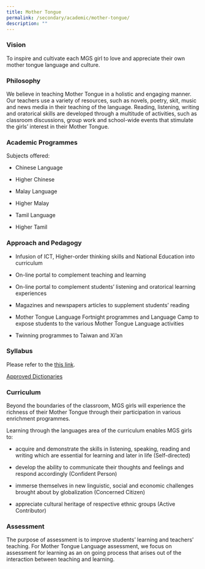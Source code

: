 ```yaml
---
title: Mother Tongue
permalink: /secondary/academic/mother-tongue/
description: ""
---
```

### Vision

To inspire and cultivate each MGS girl to love and appreciate their own mother tongue language and culture.

  

### Philosophy  

We believe in teaching Mother Tongue in a holistic and engaging manner. Our teachers use a variety of resources, such as novels, poetry, skit, music and news media in their teaching of the language. Reading, listening, writing and oratorical skills are developed through a multitude of activities, such as classroom discussions, group work and school-wide events that stimulate the girls’ interest in their Mother Tongue.

  

### Academic Programmes

Subjects offered:

*   Chinese Language  
    
*   Higher Chinese  
    
*   Malay Language  
    
*   Higher Malay  
    
*   Tamil Language  
    
*   Higher Tamil  
    

  

### Approach and Pedagogy  

*   Infusion of ICT, Higher-order thinking skills and National Education into curriculum  
    
*   On-line portal to complement teaching and learning  
    
*   On-line portal to complement students’ listening and oratorical learning experiences  
    
*   Magazines and newspapers articles to supplement students’ reading  
    
*   Mother Tongue Language Fortnight programmes and Language Camp to expose students to the various Mother Tongue Language activities  
    
*   Twinning programmes to Taiwan and Xi’an  
    

  

### Syllabus

Please refer to the [this link](https://www.moe.gov.sg/secondary/courses/express/electives#subjects).

[Approved Dictionaries](https://www.seab.gov.sg/home/examinations/approved-dictionaries)

  

### Curriculum  

Beyond the boundaries of the classroom, MGS girls will experience the richness of their Mother Tongue through their participation in various enrichment programmes.


Learning through the languages area of the curriculum enables MGS girls to:

*   acquire and demonstrate the skills in listening, speaking, reading and writing which are essential for learning and later in life (Self-directed)  
    
*   develop the ability to communicate their thoughts and feelings and respond accordingly (Confident Person)  
    
*   immerse themselves in new linguistic, social and economic challenges brought about by globalization (Concerned Citizen)  
    
*   appreciate cultural heritage of respective ethnic groups (Active Contributor)  
    

  

### Assessment  

The purpose of assessment is to improve students’ learning and teachers’ teaching. For Mother Tongue Language assessment, we focus on assessment for learning as an on going process that arises out of the interaction between teaching and learning.